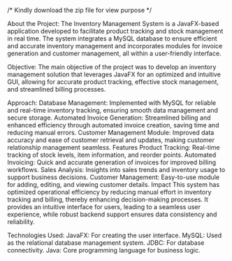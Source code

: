 /*
Kindly download the zip file for view purpose
*/

About the Project:
The Inventory Management System is a JavaFX-based application developed to facilitate product tracking and stock management in real time. The system integrates a MySQL database to ensure efficient and accurate inventory management and incorporates modules for invoice generation and customer management, all within a user-friendly interface.

Objective:
The main objective of the project was to develop an inventory management solution that leverages JavaFX for an optimized and intuitive GUI, allowing for accurate product tracking, effective stock management, and streamlined billing processes.

Approach:
Database Management: Implemented with MySQL for reliable and real-time inventory tracking, ensuring smooth data management and secure storage.
Automated Invoice Generation: Streamlined billing and enhanced efficiency through automated invoice creation, saving time and reducing manual errors.
Customer Management Module: Improved data accuracy and ease of customer retrieval and updates, making customer relationship management seamless.
Features
Product Tracking: Real-time tracking of stock levels, item information, and reorder points.
Automated Invoicing: Quick and accurate generation of invoices for improved billing workflows.
Sales Analysis: Insights into sales trends and inventory usage to support business decisions.
Customer Management: Easy-to-use module for adding, editing, and viewing customer details.
Impact
This system has optimized operational efficiency by reducing manual effort in inventory tracking and billing, thereby enhancing decision-making processes. It provides an intuitive interface for users, leading to a seamless user experience, while robust backend support ensures data consistency and reliability.

Technologies Used:
JavaFX: For creating the user interface.
MySQL: Used as the relational database management system.
JDBC: For database connectivity.
Java: Core programming language for business logic.
